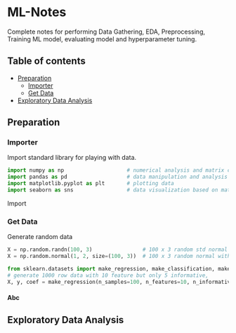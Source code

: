 # ML-Notes
Complete notes for performing Data Gathering, EDA, Preprocessing, Training ML model, evaluating model and hyperparameter tuning.
## Table of contents
- [Preparation](#Preparation)
	- [Importer](#Importer)
	- [Get Data](#Get-Data)
- [Exploratory Data Analysis](#Exploratory-Data-Analysis)


## Preparation
### Importer
Import standard library for playing with data.
```python
import numpy as np                    # numerical analysis and matrix computation 
import pandas as pd                   # data manipulation and analysis on tabular data
import matplotlib.pyplot as plt       # plotting data
import seaborn as sns                 # data visualization based on matplotlib
```
Import 
### Get Data
Generate random data
```python
X = np.random.randn(100, 3)                # 100 x 3 random std normal dist array
X = np.random.normal(1, 2, size=(100, 3))  # 100 x 3 random normal with mean 1 and stddev 2

from sklearn.datasets import make_regression, make_classification, make_blobs
# generate 1000 row data with 10 feature but only 5 informative, 
X, y, coef = make_regression(n_samples=100, n_features=10, n_informative=5, noise=0.0, coef=False, random_state=None)
```

#### Abc
## Exploratory Data Analysis

<!--stackedit_data:
eyJoaXN0b3J5IjpbLTEzNzk0MDIzMDIsLTQzMzM4NDAzMiw4NT
cwMzgyNTMsLTcwODIwNTU2MCwxOTI5MjIzMzQ2LDE3ODE2OTk1
MjQsODc4MTE0MzI5LC0xODQwMzM2OTcsMTYwODg2Mzg2OSwxMz
Y1NjQxNTY5LDEzMDk2MzYwMTEsLTIwODkwMTA0NzIsMTI3ODA2
NDYxOF19
-->